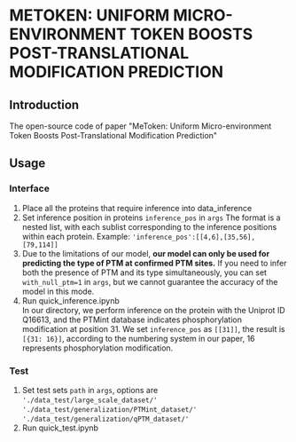 # METOKEN: UNIFORM MICRO-ENVIRONMENT TOKEN BOOSTS POST-TRANSLATIONAL MODIFICATION PREDICTION
## Introduction
The open-source code of paper "MeToken: Uniform Micro-environment Token Boosts Post-Translational Modification Prediction"
## Usage
### Interface
1. Place all the proteins that require inference into data_inference
2. Set inference position in proteins `inference_pos` in `args` The format is a nested list, with each sublist corresponding to the inference positions within each protein. Example: `'inference_pos':[[4,6],[35,56],[79,114]]` 
3. Due to the limitations of our model, **our model can only be used for predicting the type of PTM at confirmed PTM sites.** If you need to infer both the presence of PTM and its type simultaneously, you can set `with_null_ptm=1` in `args`, but we cannot guarantee the accuracy of the model in this mode.
4. Run quick_inference.ipynb <br>
In our directory, we perform inference on the protein with the Uniprot ID Q16613, and the PTMint database indicates phosphorylation modification at position 31. We set `inference_pos` as `[[31]]`, the result is `[{31: 16}]`, according to the numbering system in our paper, 16 represents phosphorylation modification.
### Test
1. Set test sets `path` in `args`, options are `'./data_test/large_scale_dataset/'`   `'./data_test/generalization/PTMint_dataset/'` `'./data_test/generalization/qPTM_dataset/'`
2. Run quick_test.ipynb